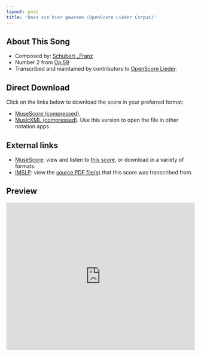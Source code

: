 ```yaml
---
layout: post
title: 'Dass sie hier gewesen (OpenScore Lieder Corpus)'
---
```


## About This Song

- Composed by: [Schubert,_Franz](https://fourscoreandmore.org/openscore/lieder/Schubert,_Franz)
- Number 2 from [Op.59](https://fourscoreandmore.org/openscore/lieder/Schubert,_Franz/Op.59)
- Transcribed and maintained by contributors to [OpenScore Lieder].

[OpenScore Lieder]: https://musescore.com/openscore-lieder-corpus

## Direct Download

Click on the links below to download the score in your preferred format:
- [MuseScore (compressed)](https://github.com/openscore/lieder/blob/main/scores/Schubert,_Franz/Op.59/2_Dass_sie_hier_gewesen/lc4981984.mscz?raw=true).
- [MusicXML (compressed)](https://github.com/openscore/lieder/blob/main/scores/Schubert,_Franz/Op.59/2_Dass_sie_hier_gewesen/lc4981984.mxl?raw=true). Use this version to open the file in other notation apps.

## External links

- [MuseScore]: view and listen to [this score][MuseScore], or download in a variety of formats.
- [IMSLP]: view the [source PDF file(s)][IMSLP] that this score was transcribed from.

[MuseScore]: https://musescore.com/score/4981984
[IMSLP]: https://imslp.org/wiki/Special:ReverseLookup/61111

## Preview

<iframe width="100%" height="394" src="https://musescore.com/openscore-lieder-corpus/scores/4981984/embed" frameborder="0" allowfullscreen allow="autoplay; fullscreen"></iframe>
